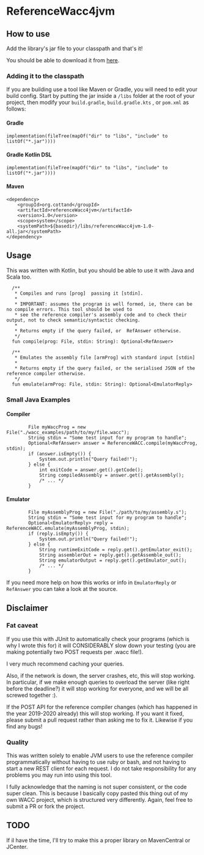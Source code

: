 # ReferenceWacc4jvm

## How to use

Add the library's jar file to your classpath and that's it!

You should be able to download it from
 [here](https://github.com/Cottand/refereneceWacc4jvm/raw/master/build/libs/referenceWacc4jvm-1.0-all.jar).
 
 ### Adding it to the classpath
 If you are building use a tool like Maven or Gradle, you will need to edit your build
 config. Start by putting the jar inside a `/libs` folder at the root of your project,
then modify your `build.gradle`, `build.gradle.kts` , or `pom.xml` as follows:
 #### Gradle
 ```
 implementation(fileTree(mapOf("dir" to "libs", "include" to listOf("*.jar"))))
```
 #### Gradle Kotlin DSL
 ```
 implementation(fileTree(mapOf("dir" to "libs", "include" to listOf("*.jar"))))
```

#### Maven
```
<dependency>
    <groupId>org.cottand</groupId>
    <artifactId>referenceWacc4jvm</artifactId>
    <version>1.0</version>
    <scope>system</scope>
    <systemPath>${basedir}/libs/referenceWacc4jvm-1.0-all.jar</systemPath>
</dependency>
```

## Usage
This was written with Kotlin, but you should be able to use it with Java and Scala too.
```
  /**
   * Compiles and runs [prog]  passing it [stdin].
   *
   * IMPORTANT: assumes the program is well formed, ie, there can be no compile errors. This tool should be used to
   * see the reference compiler's assembly code and to check their output, not to check semantic/syntactic checking.
   *
   * Returns empty if the query failed, or  RefAnswer otherwise.
   */
  fun compile(prog: File, stdin: String): Optional<RefAnswer>

  /**
   * Emulates the assembly file [armProg] with standard input [stdin]
   *
   * Returns empty if the query failed, or the serialised JSON of the reference compiler otherwise.
   */
  fun emulate(armProg: File, stdin: String): Optional<EmulatorReply>
```

### Small Java Examples
#### Compiler
```$xslt
        File myWaccProg = new File("./wacc_examples/path/to/my/file.wacc");
        String stdin = "Some test input for my program to handle";
        Optional<RefAnswer> answer = ReferenceWACC.compile(myWaccProg, stdin);
        if (answer.isEmpty()) {
            System.out.println("Query failed!");
        } else {
            int exitCode = answer.get().getCode();
            String compiledAssembly = answer.get().getAssembly();
            /* ... */
        }
```
#### Emulator
```
        File myAssemblyProg = new File("./path/to/my/assembly.s");
        String stdin = "Some test input for my program to handle";
        Optional<EmulatorReply> reply = ReferenceWACC.emulate(myAssemblyProg, stdin);
        if (reply.isEmpty()) {
            System.out.println("Query failed!");
        } else {
            String runtimeExitCode = reply.get().getEmulator_exit();
            String assemblerOut = reply.get().getAssemble_out();
            String emulatorOutput = reply.get().getEmulator_out();
            /* ... */
        }
```

If you need more help on how this works or info in `EmulatorReply`
or `RefAnswer` you can take a look at the source.

## Disclaimer

### Fat caveat
If you use this with JUnit to automatically check your programs (which is why I wrote this for)
it will CONSIDERABLY slow down your testing (you are making potentially two POST requests per .wacc file!).

I very much recommend caching your queries.

Also, if the network is down, the server crashes, etc, this will stop working.
In particular, if we make enough queries to overload the server (like right before the deadline?)
it will stop working for everyone, and we will be all screwed together :).

If the POST API for the reference compiler changes (which has happened in the year 2019-2020 already) 
this will stop working. If you want it fixed, please submit a pull request rather than asking me
to fix it. Likewise if you find any bugs!

### Quality

This was written solely to enable JVM users to use the reference compiler programmatically
without having to use ruby or bash, and not having to start a new REST client for each request.
I do not take responsibility for any problems you may run into using this tool.

I fully acknowledge that the naming is not super consistent, or the code super clean.
This is because I basically copy pasted this thing out of my own WACC project, which is structured very differently.
Again, feel free to submit a PR or fork the project.

## TODO
If iI have the time, I'll try to make this a proper library on MavenCentral or JCenter.
